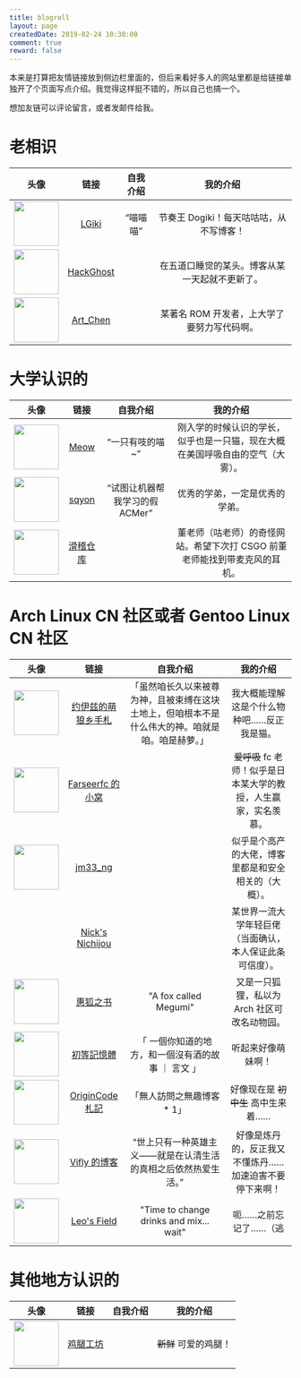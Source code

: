 ```yaml
---
title: blogroll
layout: page
createdDate: 2019-02-24 10:30:00
comment: true
reward: false
---
```

本来是打算把友情链接放到侧边栏里面的，但后来看好多人的网站里都是给链接单独开了个页面写点介绍。我觉得这样挺不错的，所以自己也搞一个。

想加友链可以评论留言，或者发邮件给我。

# 老相识

| 头像 | 链接 | 自我介绍 | 我的介绍 |
| :------------: | :------------: | :------------: | :------------: |
| <img src="https://lgiki.cc/images/avatar.jpg" style="width: 5em;"> | [LGiki](https://lgiki.cc/) | “喵喵喵” | 节奏王 Dogiki！每天咕咕咕，从不写博客！ |
| <img src="http://www.hackghost.com/image/logo.jpg" style="width: 5em;"> | [HackGhost](http://www.hackghost.com/) |  | 在五道口睡觉的某头。博客从某一天起就不更新了。 |
| <img src="https://chenxy.moe/pic/chen.jpg" style="width: 5em;"> | [Art_Chen](https://chenxy.moe/) |  | 某著名 ROM 开发者，上大学了要努力写代码啊。|

# 大学认识的

| 头像 | 链接 | 自我介绍 | 我的介绍 |
| :------------: | :------------: | :------------: | :------------: |
| <img src="https://lrscy.github.io/img/avatar.jpg" style="width: 5em;"> | [Meow](https://lrscy.github.io/) | “一只有吱的喵~” | 刚入学的时候认识的学长，似乎也是一只猫，现在大概在美国呼吸自由的空气（大雾）。 |
| <img src="https://tvax4.sinaimg.cn/crop.0.0.480.480.180/005ttpDdly8fwz8wsaiw5j30dc0dcwfu.jpg" style="width: 5em;"> | [sqyon](https://sqyon.com/) | “试图让机器帮我学习的假 ACMer” | 优秀的学弟，一定是优秀的学弟。 |
| <img src="https://avatars0.githubusercontent.com/u/11513730?s=460&v=4" style="width: 5em;"> | [滑稽仓库](http://huaji.store/) |  | 董老师（咕老师）的奇怪网站。希望下次打 CSGO 前董老师能找到带麦克风的耳机。 |

# Arch Linux CN 社区或者 Gentoo Linux CN 社区

| 头像 | 链接 | 自我介绍 | 我的介绍 |
| :------------: | :------------: | :------------: | :------------: |
| <img src="https://blog.yoitsu.moe/theme/images/wiki.png" style="width: 5em;"> | [约伊兹的萌狼乡手札](https://blog.yoitsu.moe/) | 「虽然咱长久以来被尊为神，且被束缚在这块土地上，但咱根本不是什么伟大的神。咱就是咱。咱是赫萝。」 | 我大概能理解这是个什么物种吧……反正我是猫。 |
| <img src="https://farseerfc.me/images/avatar.jpg" style="width: 5em;"> | [Farseerfc 的小窝](https://farseerfc.me/) |  | ~~爱呼吸~~ fc 老师！似乎是日本某大学的教授，人生赢家，实名羡慕。 |
| <img src="https://avatars0.githubusercontent.com/u/10167884?s=460&v=4" style="width: 5em;"> | [jm33\_ng](https://jm33.me/) |  | 似乎是个高产的大佬，博客里都是和安全相关的（大概）。 |
|  | [Nick's Nichijou](https://nichi.co/) |  | 某世界一流大学年轻巨佬（当面确认，本人保证此条可信度）。 |
| <img src="https://blog.megumifox.com/touch-icon-144-precomposed.png" style="width :5em;"> | [惠狐之书](https://blog.megumifox.com/) | "A fox called Megumi" | 又是一只狐狸，私以为 Arch 社区可改名动物园。 |
| <img src="https://avatars0.githubusercontent.com/u/8396456?s=460&v=4" style="width: 5em;"> | [初等記憶體](https://axionl.me/) | 「 一個你知道的地方，和一個沒有酒的故事 ｜ 言文 」 | 听起来好像萌妹啊！|
| <img src="https://avatars1.githubusercontent.com/u/17294071?s=460&v=4" style="width: 5em;"> | [OriginCode 札記](https://originco.de/) | 「無人訪問之無趣博客 * 1」 | 好像现在是 ~~初中生~~ 高中生来着…… |
| <img src="https://viflythink.com/img/avatar.png" style="width: 5em;"> | [Vifly 的博客](https://viflythink.com/) | “世上只有一种英雄主义——就是在认清生活的真相之后依然热爱生活。” | 好像是炼丹的，反正我又不懂炼丹……加速迫害不要停下来啊！ |
| <img src="https://avatars0.githubusercontent.com/u/10810336?s=460&v=4" style="width: 5em;"> | [Leo's Field](https://szclsya.me/zh-cn/) | "Time to change drinks and mix... wait" | 呃……之前忘记了……（逃 | 

# 其他地方认识的

| 头像 | 链接 | 自我介绍 | 我的介绍 |
| :------------: | :------------: | :------------: | :------------: |
| <img src="https://avatars1.githubusercontent.com/u/21106371?s=460&v=4" style="width: 5em;"> | [鸡腿工坊](https://jitui.moe/) |  | ~~新鲜~~ 可爱的鸡腿！ |

